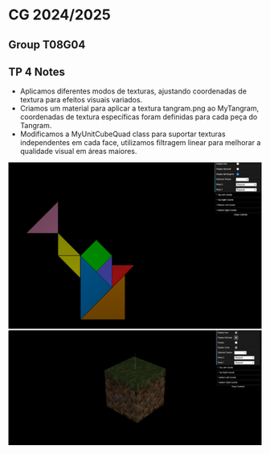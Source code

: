 # CG 2024/2025

## Group T08G04

## TP 4 Notes

- Aplicamos diferentes modos de texturas, ajustando coordenadas de textura para efeitos visuais variados.
- Criamos um material para aplicar a textura tangram.png ao MyTangram, coordenadas de textura específicas foram definidas para cada peça do Tangram.
- Modificamos a MyUnitCubeQuad class para suportar texturas independentes em cada face, utilizamos filtragem linear para melhorar a qualidade visual em áreas maiores.

![Screenshot 1](tp4/screenshots/cg-t08g04-tp4-1.png)
![Screenshot 2](tp4/screenshots/cg-t08g04-tp4-2.png)
